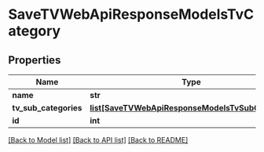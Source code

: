 # SaveTVWebApiResponseModelsTvCategory

## Properties
Name | Type | Description | Notes
------------ | ------------- | ------------- | -------------
**name** | **str** |  | [optional] 
**tv_sub_categories** | [**list[SaveTVWebApiResponseModelsTvSubCategory]**](SaveTVWebApiResponseModelsTvSubCategory.md) |  | [optional] 
**id** | **int** |  | [optional] 

[[Back to Model list]](../README.md#documentation-for-models) [[Back to API list]](../README.md#documentation-for-api-endpoints) [[Back to README]](../README.md)



